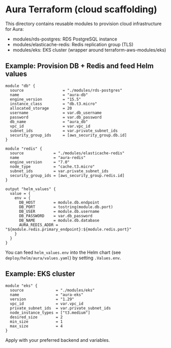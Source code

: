 # Aura Terraform (cloud scaffolding)

This directory contains reusable modules to provision cloud infrastructure for Aura:

- modules/rds-postgres: RDS PostgreSQL instance
- modules/elasticache-redis: Redis replication group (TLS)
- modules/eks: EKS cluster (wrapper around terraform-aws-modules/eks)

## Example: Provision DB + Redis and feed Helm values

```hcl
module "db" {
  source                 = "./modules/rds-postgres"
  name                   = "aura-db"
  engine_version         = "15.5"
  instance_class         = "db.t3.micro"
  allocated_storage      = 20
  username               = var.db_username
  password               = var.db_password
  db_name                = "aura_db"
  vpc_id                 = var.vpc_id
  subnet_ids             = var.private_subnet_ids
  security_group_ids     = [aws_security_group.db.id]
}

module "redis" {
  source             = "./modules/elasticache-redis"
  name               = "aura-redis"
  engine_version     = "7.0"
  node_type          = "cache.t3.micro"
  subnet_ids         = var.private_subnet_ids
  security_group_ids = [aws_security_group.redis.id]
}

output "helm_values" {
  value = {
    env = {
      DB_HOST        = module.db.endpoint
      DB_PORT        = tostring(module.db.port)
      DB_USER        = module.db.username
      DB_PASSWORD    = var.db_password
      DB_NAME        = module.db.database
      AURA_REDIS_ADDR = "${module.redis.primary_endpoint}:${module.redis.port}"
    }
  }
}
```

You can feed `helm_values.env` into the Helm chart (see `deploy/helm/aura/values.yaml`) by setting `.Values.env`.

## Example: EKS cluster

```hcl
module "eks" {
  source              = "./modules/eks"
  name                = "aura-eks"
  version             = "1.29"
  vpc_id              = var.vpc_id
  private_subnet_ids  = var.private_subnet_ids
  node_instance_types = ["t3.medium"]
  desired_size        = 2
  min_size            = 1
  max_size            = 4
}
```

Apply with your preferred backend and variables.
